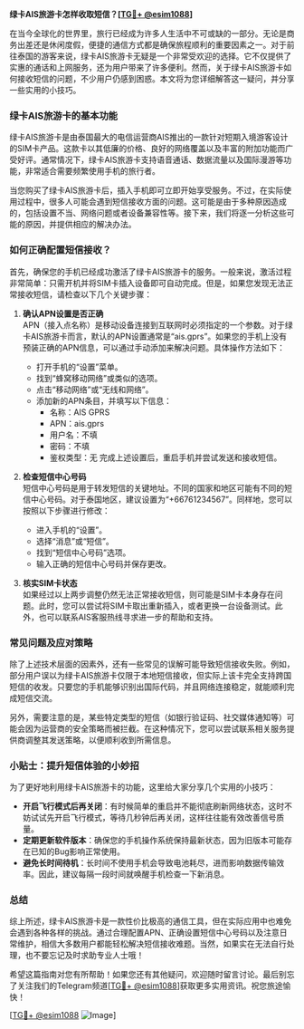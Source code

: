 **绿卡AIS旅游卡怎样收取短信？[[TG💪+ @esim1088](https://t.me/s/esim1088)]**

在当今全球化的世界里，旅行已经成为许多人生活中不可或缺的一部分。无论是商务出差还是休闲度假，便捷的通信方式都是确保旅程顺利的重要因素之一。对于前往泰国的游客来说，绿卡AIS旅游卡无疑是一个非常受欢迎的选择。它不仅提供了实惠的通话和上网服务，还为用户带来了许多便利。然而，关于绿卡AIS旅游卡如何接收短信的问题，不少用户仍感到困惑。本文将为您详细解答这一疑问，并分享一些实用的小技巧。

### 绿卡AIS旅游卡的基本功能

绿卡AIS旅游卡是由泰国最大的电信运营商AIS推出的一款针对短期入境游客设计的SIM卡产品。这款卡以其低廉的价格、良好的网络覆盖以及丰富的附加功能而广受好评。通常情况下，绿卡AIS旅游卡支持语音通话、数据流量以及国际漫游等功能，非常适合需要频繁使用手机的旅行者。

当您购买了绿卡AIS旅游卡后，插入手机即可立即开始享受服务。不过，在实际使用过程中，很多人可能会遇到短信接收方面的问题。这可能是由于多种原因造成的，包括设置不当、网络问题或者设备兼容性等。接下来，我们将逐一分析这些可能的原因，并提供相应的解决办法。

### 如何正确配置短信接收？

首先，确保您的手机已经成功激活了绿卡AIS旅游卡的服务。一般来说，激活过程非常简单：只需开机并将SIM卡插入设备即可自动完成。但是，如果您发现无法正常接收短信，请检查以下几个关键步骤：

1. **确认APN设置是否正确**  
   APN（接入点名称）是移动设备连接到互联网时必须指定的一个参数。对于绿卡AIS旅游卡而言，默认的APN设置通常是“ais.gprs”。如果您的手机上没有预装正确的APN信息，可以通过手动添加来解决问题。具体操作方法如下：
   - 打开手机的“设置”菜单。
   - 找到“蜂窝移动网络”或类似的选项。
   - 点击“移动网络”或“无线和网络”。
   - 添加新的APN条目，并填写以下信息：
     - 名称：AIS GPRS
     - APN：ais.gprs
     - 用户名：不填
     - 密码：不填
     - 鉴权类型：无
   完成上述设置后，重启手机并尝试发送和接收短信。

2. **检查短信中心号码**  
   短信中心号码是用于转发短信的关键地址。不同的国家和地区可能有不同的短信中心号码。对于泰国地区，建议设置为“+66761234567”。同样地，您可以按照以下步骤进行修改：
   - 进入手机的“设置”。
   - 选择“消息”或“短信”。
   - 找到“短信中心号码”选项。
   - 输入正确的短信中心号码并保存更改。

3. **核实SIM卡状态**  
   如果经过以上两步调整仍然无法正常接收短信，则可能是SIM卡本身存在问题。此时，您可以尝试将SIM卡取出重新插入，或者更换一台设备测试。此外，也可以联系AIS客服热线寻求进一步的帮助和支持。

### 常见问题及应对策略

除了上述技术层面的因素外，还有一些常见的误解可能导致短信接收失败。例如，部分用户误以为绿卡AIS旅游卡仅限于本地短信接收，但实际上该卡完全支持跨国短信的收发。只要您的手机能够识别出国际代码，并且网络连接稳定，就能顺利完成短信交流。

另外，需要注意的是，某些特定类型的短信（如银行验证码、社交媒体通知等）可能会因为运营商的安全策略而被拦截。在这种情况下，您可以尝试联系相关服务提供商调整其发送策略，以便顺利收到所需信息。

### 小贴士：提升短信体验的小妙招

为了更好地利用绿卡AIS旅游卡的功能，这里给大家分享几个实用的小技巧：

- **开启飞行模式后再关闭**：有时候简单的重启并不能彻底刷新网络状态，这时不妨试试先开启飞行模式，等待几秒钟后再关闭，这样往往能有效改善信号质量。
- **定期更新软件版本**：确保您的手机操作系统保持最新状态，因为旧版本可能存在已知的Bug影响正常使用。
- **避免长时间待机**：长时间不使用手机会导致电池耗尽，进而影响数据传输效率。因此，建议每隔一段时间就唤醒手机检查一下新消息。

### 总结

综上所述，绿卡AIS旅游卡是一款性价比极高的通信工具，但在实际应用中也难免会遇到各种各样的挑战。通过合理配置APN、正确设置短信中心号码以及注意日常维护，相信大多数用户都能轻松解决短信接收难题。当然，如果实在无法自行处理，也不要忘记及时求助专业人士哦！

希望这篇指南对您有所帮助！如果您还有其他疑问，欢迎随时留言讨论。最后别忘了关注我们的Telegram频道[[TG💪+ @esim1088](https://t.me/s/esim1088)]获取更多实用资讯。祝您旅途愉快！

[[TG💪+ @esim1088](https://t.me/s/esim1088) ![Image](https://i.postimg.cc/4NQfJmqS/Snipaste-2025-05-13-00-14-12.png)]